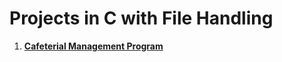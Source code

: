# Projects in C with File Handling
1. [**Cafeterial Management Program**](https://github.com/tbhaxor/educational_projects/tree/master/C_AND_FILE_HANDLING/CAFETERIA_ODERING_PROGRAM)

